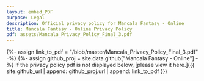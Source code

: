 ```yaml
---
layout: embed_PDF
purpose: Legal
description: Official privacy policy for Mancala Fantasy - Online
title: Mancala Fantasy - Online Privacy Policy
pdf: assets/Mancala_Privacy_Policy_Final_3.pdf
---
```

{%- assign link_to_pdf = "/blob/master/Mancala_Privacy_Policy_Final_3.pdf" -%}
{%- assign github_proj = site.data.github["Mancala Fantasy - Online"] -%}
If the privacy policy pdf is not displayed below, [please view it here.]({{ site.github_url | append: github_proj.url | append: link_to_pdf }})
